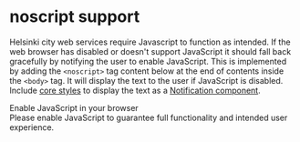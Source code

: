# noscript support

Helsinki city web services require Javascript to function as intended. If the web browser has disabled or doesn't support JavaScript it should fall back gracefully by notifying the user to enable JavaScript. This is implemented by adding the `<noscript>` tag content below at the end of contents inside the `<body>` tag. It will display the text to the user if JavaScript is disabled. Include [core styles](packages/core/README.md) to display the text as a [Notification component](https://hds.hel.fi/components/notification).

<noscript>
    <section aria-label="Notification" class="hds-notification hds-notification--alert">
        <div class="hds-notification__content">
            <div class="hds-notification__label" role="heading" aria-level="2">
                <span class="hds-icon hds-icon--alert-circle-fill" aria-hidden="true"></span>
                <span>Enable JavaScript in your browser</span>
            </div>
            <div class="hds-notification__body">Please enable JavaScript to guarantee full functionality and intended user experience.</div>
        </div>
    </section>
</noscript>
